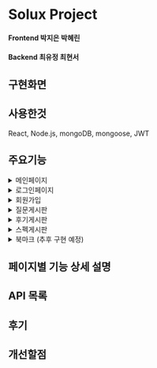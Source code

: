 # Solux Project 

#### Frontend   박지은 박혜린 
#### Backend    최유정 최현서


## 구현화면

## 사용한것
React, Node.js, mongoDB, mongoose, JWT
## 주요기능
<details>
<summary>메인페이지</summary>
    <ul> 로그인한 사용자만 해당 기능을 이용할 수 있습니다.</ul>
    
</details>
<details>
<summary>로그인페이지</summary>
<div markdown="1">       
    <ol> 사용자는 아이디와 패스워드를 입력하여 로그인을 요청합니다..</ol>
</div>
</details>
<details>
<summary>회원가입</summary>
<div markdown="1">       
    - 내용1
</div>
</details>
<details>
<summary>질문게시판</summary>
<div markdown="1">       
    -내용1
</div>
</details>
<details>
<summary>후기게시판</summary>
<div markdown="3">       
    - 안녕
</div>
</details>
<details>
<summary>스펙게시판</summary>
<div markdown="1">       
    - 내용1
</div>
</details>
<details>
<summary>북마크 (추후 구현 예정)</summary>
<div markdown="1">       
    - 내용1
</div>
</details>

## 페이지별 기능 상세 설명

## API 목록

## 후기

## 개선할점
